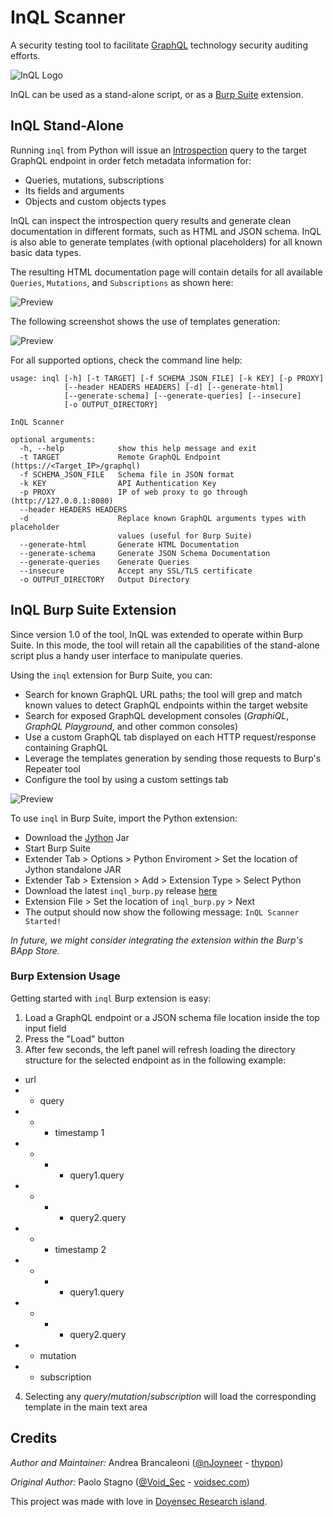 # InQL Scanner
A security testing tool to facilitate [GraphQL](https://graphql.org/) technology security auditing efforts.

![InQL Logo](docs/inql.jpg)

InQL can be used as a stand-alone script, or as a [Burp Suite](https://portswigger.net/burp) extension.

## InQL Stand-Alone

Running `inql` from Python will issue an [Introspection](https://graphql.org/learn/introspection/) query to the target GraphQL endpoint in order fetch metadata information for:

- Queries, mutations, subscriptions
- Its fields and arguments
- Objects and custom objects types

InQL can inspect the introspection query results and generate clean documentation in different formats, such as
HTML and JSON schema. InQL is also able to generate templates (with optional placeholders) for all known basic data types.

The resulting HTML documentation page will contain details for all available `Queries`, `Mutations`, and `Subscriptions` as shown here:

![Preview](docs/GraphQL_Introspection_Output.png)

The following screenshot shows the use of templates generation:

![Preview](docs/Introspection_Templates.png)

For all supported options, check the command line help:
```
usage: inql [-h] [-t TARGET] [-f SCHEMA_JSON_FILE] [-k KEY] [-p PROXY]
            [--header HEADERS HEADERS] [-d] [--generate-html]
            [--generate-schema] [--generate-queries] [--insecure]
            [-o OUTPUT_DIRECTORY]

InQL Scanner

optional arguments:
  -h, --help            show this help message and exit
  -t TARGET             Remote GraphQL Endpoint (https://<Target_IP>/graphql)
  -f SCHEMA_JSON_FILE   Schema file in JSON format
  -k KEY                API Authentication Key
  -p PROXY              IP of web proxy to go through (http://127.0.0.1:8080)
  --header HEADERS HEADERS
  -d                    Replace known GraphQL arguments types with placeholder
                        values (useful for Burp Suite)
  --generate-html       Generate HTML Documentation
  --generate-schema     Generate JSON Schema Documentation
  --generate-queries    Generate Queries
  --insecure            Accept any SSL/TLS certificate
  -o OUTPUT_DIRECTORY   Output Directory
```

## InQL Burp Suite Extension

Since version 1.0 of the tool, InQL was extended to operate within Burp Suite. In this mode, the tool will retain all the capabilities of the stand-alone script plus a handy user interface to manipulate queries. 

Using the `inql` extension for Burp Suite, you can:

+ Search for known GraphQL URL paths; the tool will grep and match known values to detect GraphQL endpoints within the target website
+ Search for exposed GraphQL development consoles (*GraphiQL*, *GraphQL Playground*, and other common consoles)
+ Use a custom GraphQL tab displayed on each HTTP request/response containing GraphQL
+ Leverage the templates generation by sending those requests to Burp's Repeater tool
+ Configure the tool by using a custom settings tab

![Preview](docs/inql.gif)

To use `inql` in Burp Suite, import the Python extension:

+ Download the [Jython](https://www.jython.org/download) Jar
+ Start Burp Suite
+ Extender Tab > Options > Python Enviroment > Set the location of Jython standalone JAR
+ Extender Tab > Extension > Add > Extension Type > Select Python
+ Download the latest `inql_burp.py` release [here](https://github.com/doyensec/inql/releases)
+ Extension File > Set the location of `inql_burp.py` > Next
+ The output should now show the following message: `InQL Scanner Started!`

*In future, we might consider integrating the extension within the Burp's BApp Store.*

### Burp Extension Usage

Getting started with `inql` Burp extension is easy:

1. Load a GraphQL endpoint or a JSON schema file location inside the top input field
2. Press the "Load" button
3. After few seconds, the left panel will refresh loading the directory structure for the selected endpoint as in the following example:
+ url
+ - query
+  - - timestamp 1
+  - - - query1.query
+  - - - query2.query
+  - - timestamp 2
+  - - - query1.query
+  - - - query2.query
+ - mutation
+ - subscription
4.  Selecting any *query*/*mutation*/*subscription* will load the corresponding template in the main text area

## Credits

*Author and Maintainer:* Andrea Brancaleoni ([@nJoyneer](https://twitter.com/nJoyneer) - [thypon](https://github.com/thypon))

*Original Author:* Paolo Stagno ([@Void_Sec](https://twitter.com/Void_Sec) - [voidsec.com](https://voidsec.com))

This project was made with love in [Doyensec Research island](https://doyensec.com/research.html).
